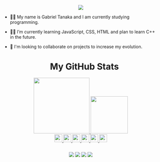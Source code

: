 <p align="center">
  <img src="https://i.imgur.com/vOrRPfW.png" />
</p>

- 👋🏻 My name is Gabriel Tanaka and I am currently studying programming.
- 👨‍💻 I’m currently learning JavaScript, CSS, HTML and plan to learn C++ in the future.
- 💬 I'm looking to collaborate on projects to increase my evolution.

  <h1 align="center">My GitHub Stats</h1>

<div align="center">
  <a href="https://github.com/gabrielftanaka">
  <img height="180em" src="https://github-readme-stats.vercel.app/api?username=gabrielftanaka&show_icons=true&theme=github_dark&include_all_commits=true&count_private=true"/>
  <img height="120em" src="https://github-readme-stats.vercel.app/api/top-langs/?username=gabrielftanaka&layout=compact&langs_count=7&theme=github_dark"/>
</div>
  <div align="center">
  <img height="25em" src="https://img.shields.io/badge/HTML5-E34F26?style=for-the-badge&logo=html5&logoColor=white"/>
   <img height="25em" src="https://img.shields.io/badge/CSS3-1572B6?style=for-the-badge&logo=css3&logoColor=white"/>
    <img height="25em" src="https://img.shields.io/badge/JavaScript-F7DF1E?style=for-the-badge&logo=javascript&logoColor=black"/>
    <img height="25em" src="https://img.shields.io/badge/jQuery-0769AD?style=for-the-badge&logo=jquery&logoColor=white"/>
    <img height="25em" src="https://img.shields.io/badge/NVIDIA-920M-76B900?style=for-the-badge&logo=nvidia&logoColor=white"/>
    <img height="25em" src="https://img.shields.io/github/followers/gabrielftanaka.svg?style=social&label=Follow&maxAge=2592000"/>
  </div>
 
  ##

<div align="center"> 
  <a href="https://stackoverflow.com/users/17806284/tanaka" target="_blank"><img src="https://img.shields.io/badge/Stack_Overflow-FE7A16?style=for-the-badge&logo=stack-overflow&logoColor=white" target="_blank"></a>
  <a href="https://www.reddit.com/user/tanakabr" target="_blank"><img src="https://img.shields.io/badge/Reddit-FF4500?style=for-the-badge&logo=reddit&logoColor=white" target="_blank"></a>
 	<a href="https://www.twitch.tv/tanakara" target="_blank"><img src="https://img.shields.io/badge/Twitch-9146FF?style=for-the-badge&logo=twitch&logoColor=white" target="_blank"></a>
 <a href="https://pastebin.com/wncDXV4m" target="_blank"><img src="https://img.shields.io/badge/Discord-7289DA?style=for-the-badge&logo=discord&logoColor=white" target="_blank"></a> 
